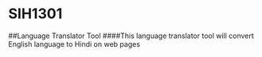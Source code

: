# SIH1301
##Language Translator Tool
####This language translator tool will convert English language to Hindi on web pages
